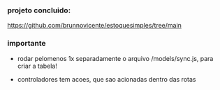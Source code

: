 
### projeto concluido:
https://github.com/brunnovicente/estoquesimples/tree/main


### importante
- rodar pelomenos 1x separadamente o arquivo /models/sync.js, para criar a tabela!

- controladores tem acoes, que sao acionadas dentro das rotas